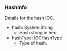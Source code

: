 ### HashInfo
Details for the hash IOC.

- hash: System.String
  - Hash string in hex.
- hashType: IOCHashType
  - Type of hash.

